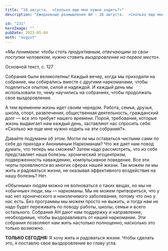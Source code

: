 ```yaml
---
title: "18 августа.  «Сколько еще мне нужно ходить?»"
description: "Ежедневные размышления АН - 18 августа.  «Сколько еще мне нужно ходить?»"

id: "231"
heroImage: ""
pubDate: 2023-05-04
moth: "avgust"
---
```


_«Мы понимаем: чтобы стать продуктивным, отвечающим за свои поступки
человеком, нужно ставить выздоровление на первое место»._

Основной текст, с. 127

Собрания были великолепны! Каждый вечер, когда мы приходили на собрание, мы
собирались вместе с другими наркоманами, чтобы поделиться опытом, силой и
надеждой. И каждый день мы использовали то, чему научились на собраниях, чтобы
продолжать свое выздоровление.

А тем временем жизнь идет своим чередом. Работа, семья, друзья, школа, спорт,
развлечения, общественная деятельность, гражданский долг — все это требует
нашего времени. Порой, требования, которые жизнь выдвигает нам каждый день,
заставляют нас спросить себя: «Сколько же еще мне нужно ходить на эти
собрания?».

Давайте подумаем об этом. Могли ли мы оставаться чистыми сами по себе до
прихода к Анонимным Наркоманам? Что же дает нам повод думать, что теперь мы
сможем? Затем надо рассмотреть, что из себя представляет наша болезнь:
хронический эгоцентризм, подверженность наваждению, компульсивное поведение.
Все эти черты проявляются во многих сферах нашей жизни. Так можем ли мы жить и
радоваться жизни, не оказывая эффективного воздействия на нашу болезнь? Нет.

«Обычным» людям можно не волноваться о таких вещах, но мы не «обычные» люди,
мы — наркоманы. Мы не можем притвориться, что у нас нет хронического и
неизлечимого заболевания, потому что оно у нас есть. Без программы мы можем
просто не выжить, и тогда нам не надо будет переживать по поводу работы,
школы, семьи и всего остального. Собрания АН дают нам поддержку и направление,
необходимые, чтобы выздоравливать от нашей наркомании. Эти собрания позволяют
нам жить настолько полноценно, насколько это только возможно.

**ТОЛЬКО СЕГОДНЯ:** Я хочу жить и радоваться жизни. Чтобы сделать это, я
поставлю свое выздоровление во главу угла.
